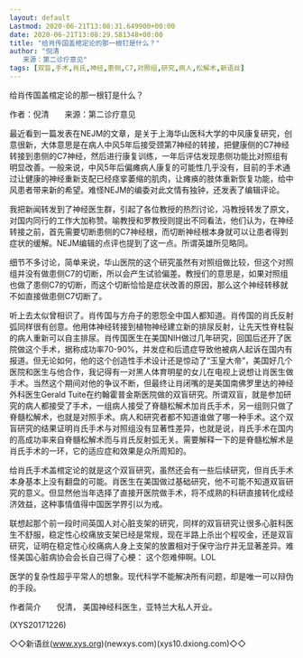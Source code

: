 ```yaml
---
layout: default
Lastmod: 2020-06-21T13:08:31.649900+00:00
date: 2020-06-21T13:08:29.581348+00:00
title: "给肖传国盖棺定论的那一根钉是什么？"
author: "倪清
　　来源：第二诊疗意见"
tags: [双盲,手术,肖氏,神经,患侧,C7,对照组,研究,病人,松解术,新语丝]
---
```


给肖传国盖棺定论的那一根钉是什么？

作者：倪清　　来源：第二诊疗意见

最近看到一篇发表在NEJM的文章，是关于上海华山医科大学的中风康复研究，创意很新，大体意思是在病人中风5年后接受颈第7神经的转接，把健康侧的C7神经转接到患侧的C7神经，然后进行康复训练，一年后评估发现患侧功能比对照组有明显改善。一般来说，中风5年后偏瘫病人康复的可能性几乎没有，目前的手术通过让健康的神经重新支配已经痉挛萎缩的肌肉，让瘫痪的肢体重新恢复功能，给中风患者带来新的希望。难怪NEJM的编委对此文情有独钟，还发表了编辑评论。

我把新闻转发到了神经医生群，引起了各位教授的热烈讨论，冯教授转发了原文，对国内同行的工作大加称赞。喻教授和罗教授则提出不同看法，他们认为，在神经转接之前，首先需要切断患侧的C7神经根，而切断神经根本身就可以让患者得到症状的缓解。NEJM编辑的点评也提到了这一点。所谓英雄所见略同。

细节不多讨论，简单来说，华山医院的这个研究虽然有对照组做比较，但这个对照组并没有做患侧C7的切断，所以会产生试验偏差。教授们的意思是，如果对照组也做了患侧C7的切断，而这个切断恰恰是症状改善的原因，那么这个神经转移就不如直接做患侧C7切断了。

听上去太似曾相识了。肖传国与方舟子的恩怨全中国人都知道。肖传国的肖氏反射弧同样很有创意。他用体神经转接到植物神经建立新的排尿反射，让先天性脊柱裂的病人重新可以自主排尿。肖传国医生在美国NIH做过几年研究，回国后还开了医院做这个手术，据称成功率70-90%，并发症和后遗症导致他被病人起诉在国内有报道。但无论如何，他的这个创造性手术设计还是惊动了“玉皇大帝”，美国好几个医院和医生与他合作，我记得有一对黑人体育明星的女儿在电视上说想让肖医生做手术。当然这个期间对他的争议不断，但最终让肖闭嘴的是美国南佛罗里达的神经外科医生Gerald Tuite在约翰霍普金斯医院做的双盲研究。所谓双盲，就是参加研究的病人都接受了手术，一组病人接受了脊髓松解术加肖氏手术，另一组则只做了脊髓松解术，也就是对照手术。病人和研究者都不知道谁做了哪一种手术。这个双盲研究的结果证明肖氏手术与对照组没有显著性差异，也就是说，肖氏手术在国内的高成功率来自脊髓松解术而与肖氏反射弧无关。需要解释一下的是脊髓松解术是肖氏手术的一环，它的适应症和效果是众所周知的。

给肖氏手术盖棺定论的就是这个双盲研究，虽然还会有一些后续研究，但肖氏手术本身基本上没有翻盘的可能。肖医生在美国做过基础研究，他不可能不知道双盲研究的意义。但显然他当年选择了直接开医院做手术，将不成熟的科研直接转化成经济效益，这种事情值得中国医学界引以为戒。

联想起那个前一段时间英国人对心脏支架的研究，同样的双盲研究让很多心脏科医生不舒服，稳定性心绞痛放支架已经是常规，现在半路上杀出个程咬金，还是双盲研究，证明在稳定性心绞痛病人身上支架的放置相对于保守治疗并无显著差异。难怪美国心脏病协会会长自己得了心梗： 这个怨难伸啊。LOL

医学的复杂性超乎平常人的想象。现代科学不能解决所有问题，却是唯一可以辩伪的手段。

作者简介　　倪清， 美国神经科医生，亚特兰大私人开业。

(XYS20171226)

◇◇新语丝(www.xys.org)(newxys.com)(xys10.dxiong.com)◇◇

